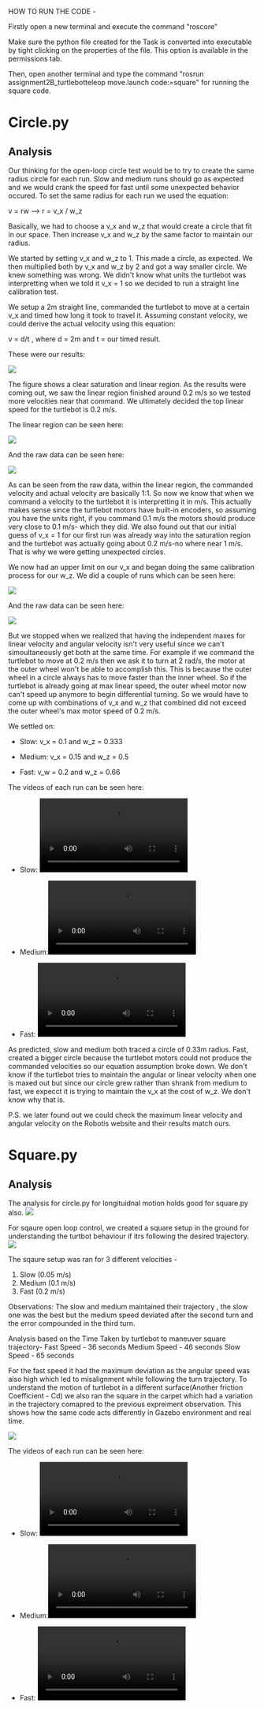 HOW TO RUN THE CODE -

Firstly open a new terminal and execute the command "roscore"

Make sure the python file created for the Task is converted into executable by tight clicking on the properties of the file. This option is available in the permissions tab.

Then, open another terminal and type the command "rosrun assignment2B_turtlebotteleop move.launch code:=square" for running the square code.

# Circle.py

## Analysis
Our thinking for the open-loop circle test would be to try to create the same radius circle for each run. Slow and medium runs should go as expected and we would crank the speed for fast until some unexpected behavior occured. To set the same radius for each run we used the equation:

v = rw --> r = v_x / w_z

Basically, we had to choose a v_x and w_z that would create a circle that fit in our space. Then increase v_x and w_z by the same factor to maintain our radius.

We started by setting v_x and w_z to 1. This made a circle, as expected. We then multiplied both by v_x and w_z by 2 and got a way smaller circle. We knew something was wrong. We didn't know what units the turtlebot was interpretting when we told it v_x = 1 so we decided to run a straight line calibration test. 

We setup a 2m straight line, commanded the turtlebot to move at a certain v_x and timed how long it took to travel it. Assuming constant velocity, we could derive the actual velocity using this equation:

v = d/t , where d = 2m and t = our timed result.

These were our results:
<!-- Need this space so image and text won't be on same line -->
![](images/linearVel_linearANDsaturation.png)

The figure shows a clear saturation and linear region. As the results were coming out, we saw the linear region finished around 0.2 m/s so we tested more velocities near that command. We ultimately decided the top linear speed for the turtlebot is 0.2 m/s.

The linear region can be seen here:

![](images/linearVel_linearONLY.png)

And the raw data can be seen here:

![](images/linearVel_rawData.png)

As can be seen from the raw data, within the linear region, the commanded velocity and actual velocity are basically 1:1. So now we know that when we command a velocity to the turtlebot it is interpretting it in m/s. This actually makes sense since the turtlebot motors have built-in encoders, so assuming you have the units right, if you command 0.1 m/s the motors should produce very close to 0.1 m/s- which they did. We also found out that our initial guess of v_x = 1 for our first run was already way into the saturation region and the turtlebot was actually going about 0.2 m/s-no where near 1 m/s. That is why we were getting unexpected circles.

We now had an upper limit on our v_x and began doing the same calibration process for our w_z. We did a couple of runs which can be seen here:

![](images/angularVel_graph.png)

And the raw data can be seen here:

![](images/angularVel_rawData.png)

But we stopped when we realized that having the independent maxes for linear velocity and angular velocity isn't very useful since we can't simoultaneously get both at the same time. For example if we command the turtlebot to move at 0.2 m/s then we ask it to turn at 2 rad/s, the motor at the outer wheel won't be able to accomplish this. This is because the outer wheel in a circle always has to move faster than the inner wheel. So if the turtlebot is already going at max linear speed, the outer wheel motor now can't speed up anymore to begin differential turning. So we would have to come up with combinations of v_x and w_z that combined did not exceed the outer wheel's max motor speed of 0.2 m/s.


We settled on:

* Slow: v_x = 0.1 and w_z = 0.333

* Medium: v_x = 0.15 and w_z = 0.5

* Fast: v_w = 0.2 and w_z = 0.66

The videos of each run can be seen here:

* Slow: ![Link](https://github.com/jleal7/AuE8230_Group3/tree/main/catkin_ws/src/assignment2B_turtlebotteleop/videos/Circle/Slow_circle_v_0.1_w_0.33.mp4)

* Medium:![Link](https://github.com/jleal7/AuE8230_Group3/tree/main/catkin_ws/src/assignment2B_turtlebotteleop/videos/Circle/Medium_circle_v_0.3_w_1.mp4)

* Fast: ![Link](https://github.com/jleal7/AuE8230_Group3/tree/main/catkin_ws/src/assignment2B_turtlebotteleop/videos/Circle/Fast_Circle.mp4)

As predicted, slow and medium both traced a circle of 0.33m radius. Fast, created a bigger circle because the turtlebot motors could not produce the commanded velocities so our equation assumption broke down. We don't know if the turtlebot tries to maintain the angular or linear velocity when one is maxed out but since our circle grew rather than shrank from medium to fast, we expecct it is trying to maintain the v_x at the cost of w_z. We don't know why that is.

P.S. we later found out we could check the maximum linear velocity and angular velocity on the Robotis website and their results match ours.

# Square.py

## Analysis

The analysis for circle.py for longituidnal motion holds good for square.py also.
![](images/Longituidnal_Speed_Analysis.png)

For sqaure open loop control, we created a square setup in the ground for understanding the turtbot behaviour if itrs following the desired trajectory.
![](images/sqaure_setup.jpeg)

The sqaure setup was ran for 3 different velocities - 
1. Slow (0.05 m/s)
2. Medium  (0.1 m/s)
3. Fast  (0.2 m/s)

Observations:
 The slow and medium maintained their trajectory , the slow one was the best but the medium speed deviated after the second turn and the error compounded in the third turn.
 
Analysis based on the Time Taken by turtlebot to maneuver square trajectory-
Fast Speed - 36 seconds
Medium Speed - 46 seconds
Slow Speed - 65 seconds

For the fast speed it had the maximum deviation as the angular speed was also high which led to misalignment while following the turn trajectory. To understand the motion of turtlebot in a different surface(Another friction Coefficient - Cd) we also ran the square in the carpet which had a variation in the trajectory comapred to the previous expreiment observation. This shows how the same code acts differently in Gazebo environment and real time.

![](images/Square_FrictionGround.jpeg)

The videos of each run can be seen here:

* Slow: ![Link](https://github.com/jleal7/AuE8230_Group3/tree/main/catkin_ws/src/assignment2B_turtlebotteleop/videos/Square/Slow_square.mp4)

* Medium:![Link](https://github.com/jleal7/AuE8230_Group3/tree/main/catkin_ws/src/assignment2B_turtlebotteleop/videos/Square/Medium_square.mp4)

* Fast: ![Link](https://github.com/jleal7/AuE8230_Group3/tree/main/catkin_ws/src/assignment2B_turtlebotteleop/videos/Square/Fast_square_v_0.2.mp4)


